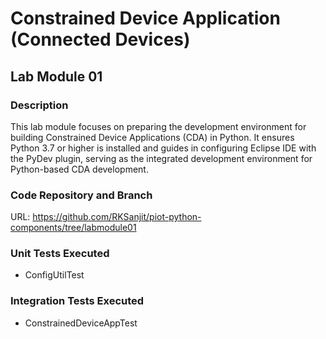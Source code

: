 # Constrained Device Application (Connected Devices)

## Lab Module 01



### Description

This lab module focuses on preparing the development environment for building Constrained Device Applications (CDA) in Python. It ensures Python 3.7 or higher is installed and guides in configuring Eclipse IDE with the PyDev plugin, serving as the integrated development environment for Python-based CDA development. 

### Code Repository and Branch


URL: https://github.com/RKSanjit/piot-python-components/tree/labmodule01




### Unit Tests Executed

- ConfigUtilTest


### Integration Tests Executed

- ConstrainedDeviceAppTest
